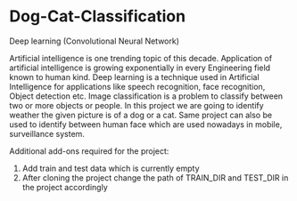 # Dog-Cat-Classification
Deep learning (Convolutional Neural Network) 

Artificial intelligence is one trending topic of this decade. Application of artificial intelligence is growing exponentially in every Engineering field known to human kind. Deep learning is a technique used in Artificial Intelligence for applications like speech recognition, face recognition, Object detection etc. Image classification is a problem to classify between two or more objects or people. In this project we are going to identify weather the given picture is of a dog or a cat. Same project can also be used to identify between human face which are used nowadays in mobile, surveillance system.  

Additional add-ons required for the project:
1) Add train and test data which is currently empty
2) After cloning the project change the path of TRAIN_DIR and TEST_DIR in the project accordingly
